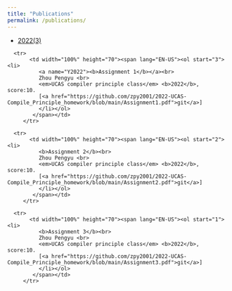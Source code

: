 ```yaml
---
title: "Publications"
permalink: /publications/
---
```



<div class="pub-full-list">
    <div class="pub-year">
        <ul>
            <li><a href="#Y2022">2022(3)</a></li>
        </ul>
    </div>
    <div class="pub-list">
        <div align="left">
        <table border="0" width="100%">

      <tr>
           <td width="100%" height="70"><span lang="EN-US"><ol start="3"><li>
              <a name="Y2022"><b>Assignment 1</b></a><br>
              Zhou Pengyu <br>           
              <em>UCAS compiler principle class</em> <b>2022</b>, score:10.
              [<a href="https://github.com/zpy2001/2022-UCAS-Compile_Principle_homework/blob/main/Assignment1.pdf">git</a>]
              </li></ol>
            </span></td>
         </tr>
        
      <tr>
           <td width="100%" height="70"><span lang="EN-US"><ol start="2"><li>
              <b>Assignment 2</b><br>
              Zhou Pengyu <br>           
              <em>UCAS compiler principle class</em> <b>2022</b>, score:10.
              [<a href="https://github.com/zpy2001/2022-UCAS-Compile_Principle_homework/blob/main/Assignment2.pdf">git</a>]
              </li></ol>
            </span></td>
         </tr>

      <tr>
           <td width="100%" height="70"><span lang="EN-US"><ol start="1"><li>
              <b>Assignment 3</b><br>
              Zhou Pengyu <br>           
              <em>UCAS compiler principle class</em> <b>2022</b>, score:10.
              [<a href="https://github.com/zpy2001/2022-UCAS-Compile_Principle_homework/blob/main/Assignment3.pdf">git</a>]
              </li></ol>
            </span></td>
         </tr>
        
</div>